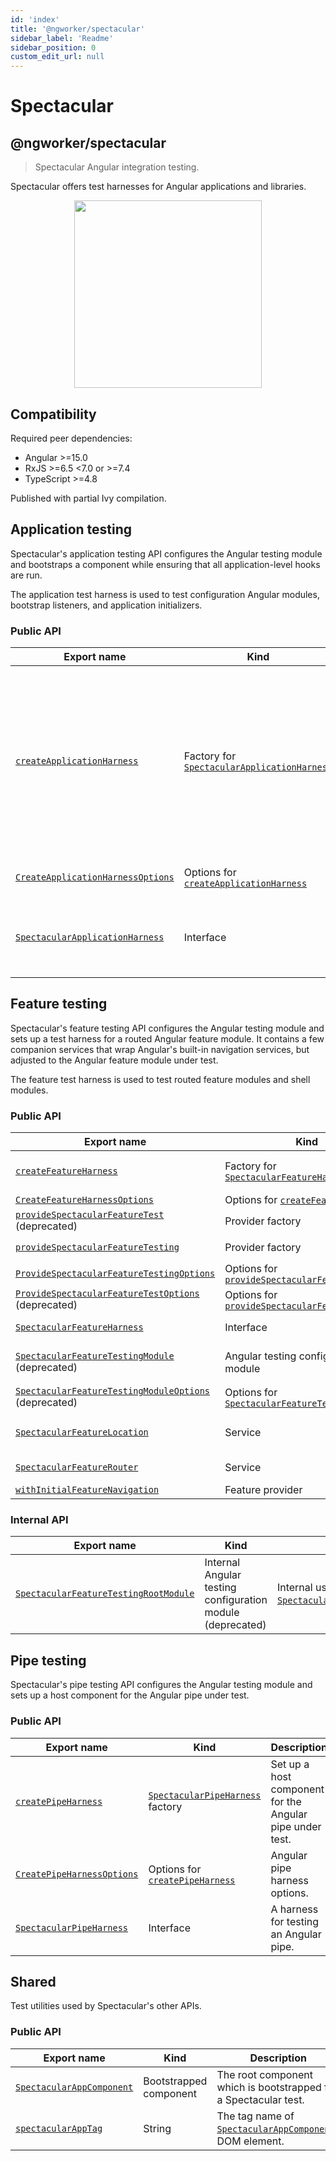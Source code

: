 ```yaml
---
id: 'index'
title: '@ngworker/spectacular'
sidebar_label: 'Readme'
sidebar_position: 0
custom_edit_url: null
---
```


# Spectacular

## @ngworker/spectacular

> Spectacular Angular integration testing.

Spectacular offers test harnesses for Angular applications and libraries.

<p align="center">
 <img width="300" height="300" src="https://cdn.jsdelivr.net/gh/ngworker/ngworker@main/packages/spectacular/src/assets/logo.png" />
</p>

## Compatibility

Required peer dependencies:

- Angular >=15.0
- RxJS >=6.5 <7.0 or >=7.4
- TypeScript >=4.8

Published with partial Ivy compilation.

## Application testing

Spectacular's application testing API configures the Angular testing module and
bootstraps a component while ensuring that all application-level hooks are run.

The application test harness is used to test configuration Angular modules,
bootstrap listeners, and application initializers.

### Public API

| Export name                                                                    | Kind                                                                                      | Description                                                                                                                                                       |
| ------------------------------------------------------------------------------ | ----------------------------------------------------------------------------------------- | ----------------------------------------------------------------------------------------------------------------------------------------------------------------- |
| [`createApplicationHarness`](./modules#createapplicationharness)               | Factory for [`SpectacularApplicationHarness`](./interfaces/SpectacularApplicationHarness) | Bootstrap a Spectacular application with the specified metadata. Useful to test configuration Angular modules, bootstrap listeners, and application initializers. |
| [`CreateApplicationHarnessOptions`](./modules#createapplicationharnessoptions) | Options for [`createApplicationHarness`](./modules#createapplicationharness)              | Application harness options.                                                                                                                                      |
| [`SpectacularApplicationHarness`](./interfaces/SpectacularApplicationHarness)  | Interface                                                                                 | A harness for testing application-level software artifacts.                                                                                                       |

## Feature testing

Spectacular's feature testing API configures the Angular testing module and sets
up a test harness for a routed Angular feature module. It contains a few
companion services that wrap Angular's built-in navigation services, but
adjusted to the Angular feature module under test.

The feature test harness is used to test routed feature modules and shell
modules.

### Public API

| Export name                                                                                                  | Kind                                                                                         | Description                                                                                                                                                                                                   |
| ------------------------------------------------------------------------------------------------------------ | -------------------------------------------------------------------------------------------- | ------------------------------------------------------------------------------------------------------------------------------------------------------------------------------------------------------------- |
| [`createFeatureHarness`](./modules#createfeatureharness)                                                     | Factory for [`SpectacularFeatureHarness`](./interfaces/SpectacularFeatureHarness)            | Configure [`SpectacularFeatureTestingModule`](./classes/SpectacularFeatureTestingModule), bootstrap [`SpectacularAppComponent`](./classes/SpectacularAppComponent) and navigate to the default feature route. |
| [`CreateFeatureHarnessOptions`](./interfaces/CreateFeatureHarnessOptions)                                    | Options for [`createFeatureHarness`](./modules#createfeatureharness)                         | Feature harness options.                                                                                                                                                                                      |
| [`provideSpectacularFeatureTest`](./modules#providespectacularfeaturetest) (deprecated)                      | Provider factory                                                                             | Configure [`SpectacularFeatureLocation`](./classes/SpectacularFeatureLocation) and [`SpectacularFeatureRouter`](./classes/SpectacularFeatureRouter)                                                           |
| [`provideSpectacularFeatureTesting`](./modules#providespectacularfeaturetesting)                             | Provider factory                                                                             | Configure [`SpectacularFeatureLocation`](./classes/SpectacularFeatureLocation) and [`SpectacularFeatureRouter`](./classes/SpectacularFeatureRouter)                                                           |
| [`ProvideSpectacularFeatureTestingOptions`](./interfaces/ProvideSpectacularFeatureTestOptions)               | Options for [`provideSpectacularFeatureTesting`](./modules#providespectacularfeaturetesting) | Spectacular feature testing options.                                                                                                                                                                          |
| [`ProvideSpectacularFeatureTestOptions`](./interfaces/ProvideSpectacularFeatureTestOptions) (deprecated)     | Options for [`provideSpectacularFeatureTest`](./modules#providespectacularfeaturetest)       | Spectacular feature testing options.                                                                                                                                                                          |
| [`SpectacularFeatureHarness`](./interfaces/SpectacularFeatureHarness)                                        | Interface                                                                                    | A harness for testing an Angular feature module.                                                                                                                                                              |
| [`SpectacularFeatureTestingModule`](./classes/SpectacularFeatureTestingModule) (deprecated)                  | Angular testing configuration module                                                         | Configure the [`RouterTestingModule`](https://angular.io/api/router/testing/RouterTestingModule) and provide Spectactular services for testing feature modules.                                               |
| [`SpectacularFeatureTestingModuleOptions`](./interfaces/SpectacularFeatureTestingModuleOptions) (deprecated) | Options for [`SpectacularFeatureTestingModule`](./classes/SpectacularFeatureTestingModule)   | Feature testing options for [`SpectacularFeatureTestingModule.withFeature`](./classes/SpectacularFeatureTestingModule#withfeature).                                                                           |
| [`SpectacularFeatureLocation`](./classes/SpectacularFeatureLocation)                                         | Service                                                                                      | A subset of Angular's [`Location`](https://angular.io/api/common/Location) service adjusted to the Angular feature module under test.                                                                         |
| [`SpectacularFeatureRouter`](./classes/SpectacularFeatureRouter)                                             | Service                                                                                      | A subset of Angular's [`Router`](https://angular.io/api/router/Router) service adjusted to the Angular feature module under test.                                                                             |
| [`withInitialFeatureNavigation`](./modules#withinitialfeaturenavigation)                                     | Feature provider                                                                             | Enables initial feature navigation.                                                                                                                                                                           |

### Internal API

| Export name                                                                            | Kind                                                       | Description                                                                                                                        |
| -------------------------------------------------------------------------------------- | ---------------------------------------------------------- | ---------------------------------------------------------------------------------------------------------------------------------- |
| [`SpectacularFeatureTestingRootModule`](./classes/SpectacularFeatureTestingRootModule) | Internal Angular testing configuration module (deprecated) | Internal use only. Used by [`SpectacularFeatureTestingModule.withFeature`](./classes/SpectacularFeatureTestingModule#withfeature). |

## Pipe testing

Spectacular's pipe testing API configures the Angular testing module and sets up
a host component for the Angular pipe under test.

### Public API

| Export name                                                         | Kind                                                                 | Description                                              |
| ------------------------------------------------------------------- | -------------------------------------------------------------------- | -------------------------------------------------------- |
| [`createPipeHarness`](./modules#createpipeharness)                  | [`SpectacularPipeHarness`](./classes/SpectacularPipeHarness) factory | Set up a host component for the Angular pipe under test. |
| [`CreatePipeHarnessOptions`](./interfaces/CreatePipeHarnessOptions) | Options for [`createPipeHarness`](./modules#createpipeharness)       | Angular pipe harness options.                            |
| [`SpectacularPipeHarness`](./classes/SpectacularPipeHarness)        | Interface                                                            | A harness for testing an Angular pipe.                   |

## Shared

Test utilities used by Spectacular's other APIs.

### Public API

| Export name                                                    | Kind                   | Description                                                                                  |
| -------------------------------------------------------------- | ---------------------- | -------------------------------------------------------------------------------------------- |
| [`SpectacularAppComponent`](./classes/SpectacularAppComponent) | Bootstrapped component | The root component which is bootstrapped for a Spectacular test.                             |
| [`spectacularAppTag`](./modules#spectacularapptag)             | String                 | The tag name of [`SpectacularAppComponent`](./classes/SpectacularAppComponent)s DOM element. |
